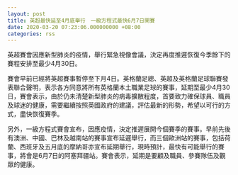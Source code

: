 ```yaml
---
layout: post
title: 英超最快延至4月底舉行　一級方程式最快6月7日開賽
date: 2020-03-20 07:23:06.000000000 +08:00
categories: rss
---
```


英超賽會因應新型肺炎的疫情，舉行緊急視像會議，決定再度推遲恢復今季餘下的賽程安排至最少4月30日。

賽會早前已經將英超賽事暫停至下月4日。英格蘭足總、英超及英格蘭足球聯賽發表聯合聲明，表示各方同意將所有英格蘭本土職業足球的賽事，延期至最少4月30日，賽會表示，由於仍未清楚新型肺炎的病毒擴散程度，首要致力確保球員、職員及球迷的健康，需要繼續按照英國政府的建議，評估最新的形勢，希望以可行的方式，盡快恢復賽季。

另外，一級方程式賽會宣布，因應疫情，決定推遲展開今個賽季的賽事。早前先後有澳洲、中國、巴林及越南站的賽事宣布延遲舉行，而三個歐洲站的賽事，包括荷蘭、西班牙及五月底的摩納哥亦宣布延期舉行，現時預計，最快有可能舉行的賽事，將會是6月7日的阿塞拜疆站。賽會表示，延期是要顧及職員、參賽隊伍及觀眾的健康。
